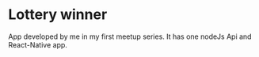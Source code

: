 # Lottery winner

App developed by me in my first meetup series. It has one nodeJs Api and React-Native app.